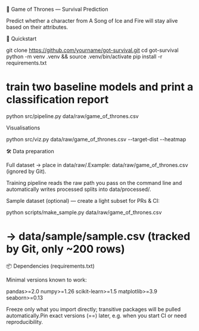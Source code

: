 🏰 Game of Thrones — Survival Prediction

Predict whether a character from A Song of Ice and Fire will stay alive based on their attributes.

🚀 Quickstart

git clone https://github.com/yourname/got-survival.git
cd got-survival
python -m venv .venv && source .venv/bin/activate
pip install -r requirements.txt

# train two baseline models and print a classification report
python src/pipeline.py data/raw/game_of_thrones.csv

Visualisations

python src/viz.py data/raw/game_of_thrones.csv --target-dist --heatmap

🛠️ Data preparation

Full dataset → place in data/raw/.Example: data/raw/game_of_thrones.csv (ignored by Git).

Training pipeline reads the raw path you pass on the command line and automatically writes processed splits into data/processed/.

Sample dataset (optional) — create a light subset for PRs & CI:

python scripts/make_sample.py data/raw/game_of_thrones.csv
# → data/sample/sample.csv (tracked by Git, only ~200 rows)

📦 Dependencies (requirements.txt)

Minimal versions known to work:

pandas>=2.0
numpy>=1.26
scikit-learn>=1.5
matplotlib>=3.9
seaborn>=0.13

Freeze only what you import directly; transitive packages will be pulled automatically.Pin exact versions (==) later, e.g. when you start CI or need reproducibility.
